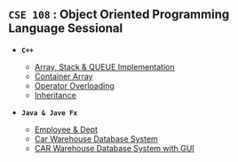 
## **`CSE 108` : Object Oriented Programming Language Sessional**

- **`C++`**
  - [Array, Stack & QUEUE Implementation](https://github.com/ayeshathoi/OOP-108-Sessional/tree/main/All_Course_Work/Offline1)
  - [Container Array](https://github.com/ayeshathoi/OOP-108-Sessional/tree/main/All_Course_Work/Offline%202)
  - [Operator Overloading](https://github.com/ayeshathoi/OOP-108-Sessional/tree/main/All_Course_Work/Offline3)
  - [Inheritance](https://github.com/ayeshathoi/OOP-108-Sessional/tree/main/All_Course_Work/Inheritence)

- **`Java & Jave Fx`**
  - [Employee & Dept](https://github.com/ayeshathoi/OOP-108-Sessional/tree/main/All_Course_Work/Offline%204)
  - [Car Warehouse Database System](https://github.com/ayeshathoi/OOP-108-Sessional/blob/main/All_Course_Work/Offline%205/Offline5.pdf)
  - [CAR Warehouse Database System with GUI](https://github.com/ayeshathoi/OOP-108-Sessional/tree/main/All_Course_Work/Offline6_Car_ShowRoom_GUI)
